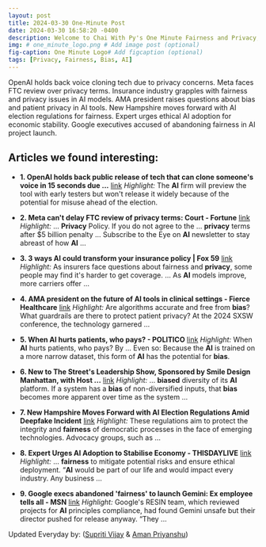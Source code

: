 ```yaml
---
layout: post
title: 2024-03-30 One-Minute Post
date: 2024-03-30 16:58:20 -0400
description: Welcome to Chai With Py's One Minute Fairness and Privacy, which aims to provide you the current happenings in the world of Fairness, Privacy, and AI.
img: # one_minute_logo.png # Add image post (optional)
fig-caption: One Minute Logo# Add figcaption (optional)
tags: [Privacy, Fairness, Bias, AI]
---
```


OpenAI holds back voice cloning tech due to privacy concerns. Meta faces FTC review over privacy terms. Insurance industry grapples with fairness and privacy issues in AI models. AMA president raises questions about bias and patient privacy in AI tools. New Hampshire moves forward with AI election regulations for fairness. Expert urges ethical AI adoption for economic stability. Google executives accused of abandoning fairness in AI project launch.

## Articles we found interesting:

- **1. OpenAI holds back public release of tech that can clone someone&#39;s voice in 15 seconds due ...** [link](https://fortune.com/2024/03/29/openai-tech-clone-someones-voice-safety-concerns/)
_Highlight:_ The <b>AI</b> firm will preview the tool with early testers but won&#39;t release it widely because of the potential for misuse ahead of the election.

- **2. Meta can&#39;t delay FTC review of <b>privacy</b> terms: Court - Fortune** [link](https://fortune.com/2024/03/30/meta-facebook-social-media-privacy-appeals-court/)
_Highlight:_ ... <b>Privacy</b> Policy. If you do not agree to the ... <b>privacy</b> terms after $5 billion penalty ... Subscribe to the Eye on <b>AI</b> newsletter to stay abreast of how <b>AI</b>&nbsp;...

- **3. 3 ways <b>AI</b> could transform your insurance policy | Fox 59** [link](https://fox59.com/news/national-world/3-ways-ai-could-transform-your-insurance-policy/)
_Highlight:_ As insurers face questions about fairness and <b>privacy</b>, some people may find it&#39;s harder to get coverage. ... As <b>AI</b> models improve, more carriers offer&nbsp;...

- **4. AMA president on the future of <b>AI</b> tools in clinical settings - Fierce Healthcare** [link](https://www.fiercehealthcare.com/ai-and-machine-learning/ama-president-jesse-ehrenfeld-future-ai-tools-clinical-settings)
_Highlight:_ Are algorithms accurate and free from <b>bias</b>? What guardrails are there to protect patient privacy? At the 2024 SXSW conference, the technology garnered&nbsp;...

- **5. When <b>AI</b> hurts patients, who pays? - POLITICO** [link](https://www.politico.com/newsletters/future-pulse/2024/03/29/when-ai-hurts-patients-who-pays-00149699)
_Highlight:_ When <b>AI</b> hurts patients, who pays? By ... Even so: Because the <b>AI</b> is trained on a more narrow dataset, this form of <b>AI</b> has the potential for <b>bias</b>.

- **6. New to The Street&#39;s Leadership Show, Sponsored by Smile Design Manhattan, with Host ...** [link](https://www.streetinsider.com/Globe%2BNewswire/New%2Bto%2BThe%2BStreets%2BLeadership%2BShow%252C%2BSponsored%2Bby%2BSmile%2BDesign%2BManhattan%252C%2Bwith%2BHost%2BLee%2BGause%252C%2BFeaturing%2BThree%2BCorporate%2BGuest%2BInterviews%252C%2BAiring%2Bon%2BBloomberg%2BTV%2Bas%2BSponsored%2BProgramming%252C%2BSaturda/22999497.html)
_Highlight:_ ... <b>biased</b> diversity of its <b>AI</b> platform. If a system has a <b>bias</b> of non-diversified inputs, that <b>bias</b> becomes more apparent over time as the system&nbsp;...

- **7. New Hampshire Moves Forward with <b>AI</b> Election Regulations Amid Deepfake Incident** [link](https://elblog.pl/2024/03/29/new-hampshire-moves-forward-with-ai-election-regulations-amid-deepfake-incident/)
_Highlight:_ These regulations aim to protect the integrity and <b>fairness</b> of democratic processes in the face of emerging technologies. Advocacy groups, such as&nbsp;...

- **8. Expert Urges <b>AI</b> Adoption to Stabilise Economy - THISDAYLIVE** [link](https://www.thisdaylive.com/index.php/2024/03/30/expert-urges-ai-adoption-to-stabilise-economy)
_Highlight:_ ... <b>fairness</b> to mitigate potential risks and ensure ethical deployment. “<b>AI</b> would be part of our life and would impact every industry. Any business&nbsp;...

- **9. Google execs abandoned &#39;<b>fairness</b>&#39; to launch Gemini: Ex employee tells all - MSN** [link](https://www.msn.com/en-us/news/technology/google-execs-abandoned-fairness-to-launch-gemini-ex-employee-tells-all/ar-BB1krWC3%3Focid%3DUCPNC2)
_Highlight:_ Google&#39;s RESIN team, which reviewed projects for <b>AI</b> principles compliance, had found Gemini unsafe but their director pushed for release anyway. “They&nbsp;...


Updated Everyday by: (<a href="https://supritivijay.github.io/">Supriti Vijay</a> & <a href="https://amanpriyanshu.github.io/">Aman Priyanshu</a>)
